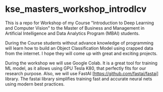 # kse_masters_workshop_introdlcv
This is a repo for Workshop of my Course "Introduction to Deep Learning and Computer Vision" to the Master of Business and Management in Artificial Intelligence and Data Analytics Program (MBAI) students.

During the Course students without advance knowledge of programming will learn how to build an Object Classification Model using crapped data from the internet. 
I hope they will come up with great and exciting projects. 

During the workshop we will use Google Colab. 
It is a great tool for training ML model, as it allows using GPU Tesla K80, that perfectly fits for our research purpose.
Also, we will use FastAI [https://github.com/fastai/fastai] library. 
The fastai library simplifies training fast and accurate neural nets using modern best practices.


